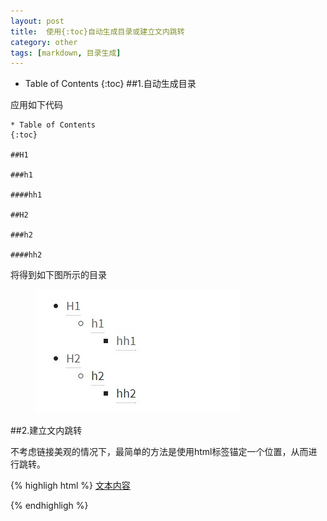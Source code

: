 ```yaml
---
layout: post
title:	使用{:toc}自动生成目录或建立文内跳转
category: other
tags: [markdown, 目录生成]
---
```

* Table of Contents
	{:toc}
##1.自动生成目录

应用如下代码

	* Table of Contents
	{:toc}

	##H1  

	###h1  

	####hh1

	##H2  

	###h2  

	####hh2


将得到如下图所示的目录
<figure>
    <a href="/images/toc-1.jpg"> <!--herf是超链接-->
        <img src="/images/toc-1.jpg"><!--img标签必须有src属性=“图片位置”-->
    </a>
</figure>


##2.建立文内跳转

不考虑链接美观的情况下，最简单的方法是使用html标签锚定一个位置，从而进行跳转。

{% highligh html %}
[文本内容](#jump)


<span id="jump">
</span>
{% endhighligh %}